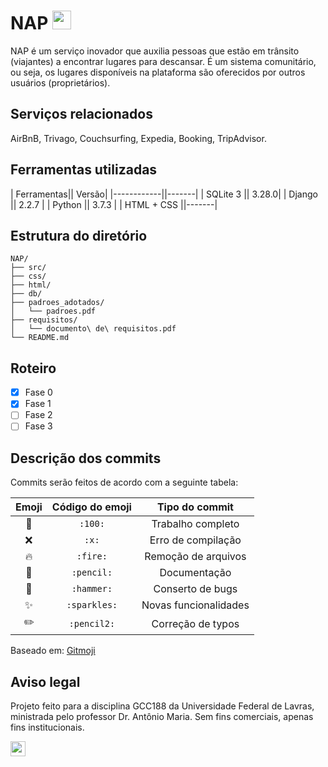 # NAP <img src="https://files.catbox.moe/cy8ooj.svg" width="30">

NAP é um serviço inovador que auxilia pessoas que estão em trânsito (viajantes) a encontrar lugares para descansar. É um sistema comunitário, ou seja, os lugares disponíveis na plataforma são oferecidos por outros usuários (proprietários).

## Serviços relacionados
AirBnB, Trivago, Couchsurfing, Expedia, Booking, TripAdvisor.

## Ferramentas utilizadas
| Ferramentas|| Versão|
|------------||-------|
| SQLite 3   || 3.28.0|
| Django     || 2.2.7 |
| Python     || 3.7.3 |
| HTML + CSS ||-------|

## Estrutura do diretório
```
NAP/
├── src/
├── css/
├── html/
├── db/
├── padroes_adotados/
│   └── padroes.pdf
├── requisitos/
│   └── documento\ de\ requisitos.pdf
└── README.md
```
## Roteiro
- [X] Fase 0
- [X] Fase 1
- [ ] Fase 2
- [ ] Fase 3

## Descrição dos commits
Commits serão feitos de acordo com a seguinte tabela:

| Emoji      | Código do emoji     | Tipo do commit        |
|:----------:|:-------------------:|:---------------------:|
| :100:      | `:100:`             | Trabalho completo     |
| :x:        | `:x:`               | Erro de compilação    |
| :fire:     | `:fire:`            | Remoção de arquivos   |
| :pencil:   | `:pencil:`          | Documentação          |
| :hammer:   | `:hammer:`          | Conserto de bugs      |
| :sparkles: | `:sparkles:`        | Novas funcionalidades |
| :pencil2:  | `:pencil2:`         | Correção de typos     |

Baseado em: [Gitmoji](https://gitmoji.carloscuesta.me/)

## Aviso legal
Projeto feito para a disciplina GCC188 da Universidade Federal de Lavras, ministrada pelo professor Dr. Antônio Maria. Sem fins comerciais, apenas fins institucionais.

[<img src="https://upload.wikimedia.org/wikipedia/commons/6/62/PD-icon.svg" width="24">](https://unlicense.org)
